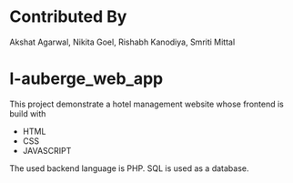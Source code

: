 # Contributed By
Akshat Agarwal, Nikita Goel, Rishabh Kanodiya, Smriti Mittal

# l-auberge_web_app
This project demonstrate a hotel management website whose frontend is build with 
* HTML
* CSS
* JAVASCRIPT

The used backend language is PHP.
SQL is used as a database.
